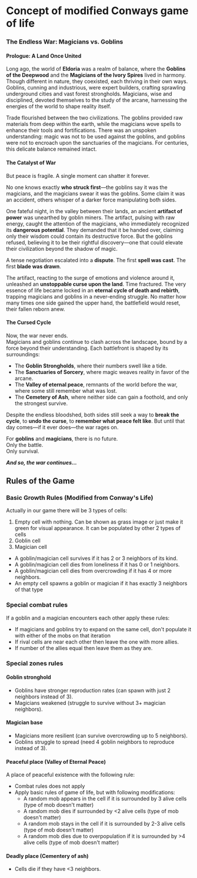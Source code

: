 # Concept of modified Conways game of life

### **The Endless War: Magicians vs. Goblins**  

#### **Prologue: A Land Once United**  
Long ago, the world of **Eldoria** was a realm of balance, where the **Goblins of the Deepwood** and
the **Magicians of the Ivory Spires** lived in harmony. Though different in nature, they coexisted,
each thriving in their own ways. Goblins, cunning and industrious, were expert builders,
crafting sprawling underground cities and vast forest strongholds. Magicians, 
wise and disciplined, devoted themselves to the study of the arcane, harnessing 
the energies of the world to shape reality itself.  

Trade flourished between the two civilizations. The goblins provided raw materials 
from deep within the earth, while the magicians wove spells to enhance 
their tools and fortifications. There was an unspoken understanding: magic 
was not to be used against the goblins, and goblins were not to encroach upon the sanctuaries 
of the magicians. For centuries, this delicate balance remained intact.  

#### **The Catalyst of War**  

But peace is fragile. A single moment can shatter it forever.  

No one knows exactly **who struck first**—the goblins say it was the magicians, and the magicians swear it was 
the goblins. Some claim it was an accident, others whisper of a darker force manipulating both sides.  

One fateful night, in the valley between their lands, an ancient **artifact of power** was 
unearthed by goblin miners. The artifact, pulsing with raw energy, caught the attention of 
the magicians, who immediately recognized its **dangerous potential**. They demanded that 
it be handed over, claiming only their wisdom could contain its destructive force. But the 
goblins refused, believing it to be their rightful discovery—one that could elevate their 
civilization beyond the shadow of magic.  

A tense negotiation escalated into a **dispute**. The first **spell was cast**. The first **blade was drawn**.  

The artifact, reacting to the surge of emotions and violence around it, unleashed 
an **unstoppable curse upon the land**. Time fractured. The very essence of life became locked 
in an **eternal cycle of death and rebirth**, trapping magicians and goblins in a never-ending 
struggle. No matter how many times one side gained the upper hand, the battlefield would 
reset, their fallen reborn anew.  

#### **The Cursed Cycle**  

Now, the war never ends.  
Magicians and goblins continue to clash across the landscape, bound by a force beyond 
their understanding. Each battlefront is shaped by its surroundings:  

- The **Goblin Strongholds**, where their numbers swell like a tide.  
- The **Sanctuaries of Sorcery**, where magic weaves reality in favor of the arcane.  
- The **Valley of eternal peace**, remnants of the world before the war, where some still remember what was lost.  
- The **Cemetery of Ash**, where neither side can gain a foothold, and only the strongest survive.  

Despite the endless bloodshed, both sides still seek a way to **break the cycle**, to 
**undo the curse**, to **remember what peace felt like**. But until that day comes—if it ever does—the war rages on.  

For **goblins** and **magicians**, there is no future.  
Only the battle.  
Only survival.  

_**And so, the war continues…**_

## Rules of the Game

### Basic Growth Rules (Modified from Conway's Life)

Actually in our game there will be 3 types of cells:

1. Empty cell with nothing. Can be shown as grass image or just make it green for visual appearance. It can be populated by other 2 types of cells
2. Goblin cell
3. Magician cell 

  - A goblin/magician cell survives if it has 2 or 3 neighbors of its kind.
  - A goblin/magician cell dies from loneliness if it has 0 or 1 neighbors.
  - A goblin/magician cell dies from overcrowding if it has 4 or more neighbors.
  - An empty cell spawns a goblin or magician if it has exactly 3 neighbors of that type

### Special combat rules 

If a goblin and a magician encounters each other apply these rules:

- If magicians and goblins try to expand on the same cell, don't populate it with either of the mobs on that iteration
- If rival cells are near each other then leave the one with more allies.
- If number of the allies equal then leave them as they are.

### Special zones rules

#### Goblin stronghold

- Goblins have stronger reproduction rates (can spawn with just 2 neighbors instead of 3).
- Magicians weakened (struggle to survive without 3+ magician neighbors).

#### Magician base

- Magicians more resilient (can survive overcrowding up to 5 neighbors).
- Goblins struggle to spread (need 4 goblin neighbors to reproduce instead of 3).

#### Peaceful place (Valley of Eternal Peace)

A place of peaceful existence with the following rule:

- Combat rules does not apply
- Apply basic rules of game of life, but with following modifications:
    - A random mob appears in the cell if it is surrounded by 3 alive cells (type of mob doesn't matter)
    - A random mob dies if surrounded by <2 alive cells (type of mob doesn't matter)
    - A random mob stays in the cell if it is surrounded by 2-3 alive cells (type of mob doesn't matter)
    - A random mob dies due to overpopulation if it is surrounded by >4 alive cells (type of mob doesn't matter)


#### Deadly place (Cementery of ash)

- Cells die if they have <3 neighbors.
